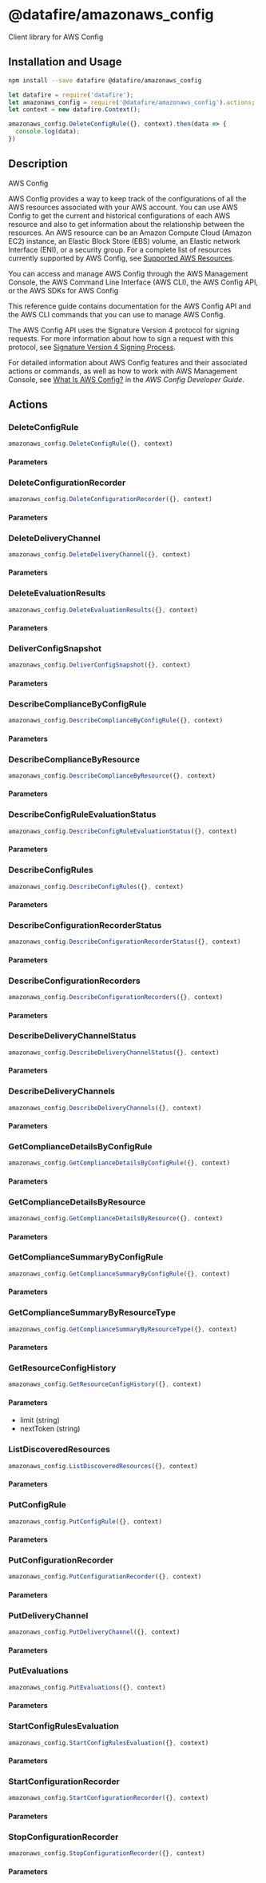 # @datafire/amazonaws_config

Client library for AWS Config

## Installation and Usage
```bash
npm install --save datafire @datafire/amazonaws_config
```

```js
let datafire = require('datafire');
let amazonaws_config = require('@datafire/amazonaws_config').actions;
let context = new datafire.Context();

amazonaws_config.DeleteConfigRule({}, context).then(data => {
  console.log(data);
})
```

## Description
<fullname>AWS Config</fullname> <p>AWS Config provides a way to keep track of the configurations of all the AWS resources associated with your AWS account. You can use AWS Config to get the current and historical configurations of each AWS resource and also to get information about the relationship between the resources. An AWS resource can be an Amazon Compute Cloud (Amazon EC2) instance, an Elastic Block Store (EBS) volume, an Elastic network Interface (ENI), or a security group. For a complete list of resources currently supported by AWS Config, see <a href="http://docs.aws.amazon.com/config/latest/developerguide/resource-config-reference.html#supported-resources">Supported AWS Resources</a>.</p> <p>You can access and manage AWS Config through the AWS Management Console, the AWS Command Line Interface (AWS CLI), the AWS Config API, or the AWS SDKs for AWS Config</p> <p>This reference guide contains documentation for the AWS Config API and the AWS CLI commands that you can use to manage AWS Config.</p> <p>The AWS Config API uses the Signature Version 4 protocol for signing requests. For more information about how to sign a request with this protocol, see <a href="http://docs.aws.amazon.com/general/latest/gr/signature-version-4.html">Signature Version 4 Signing Process</a>.</p> <p>For detailed information about AWS Config features and their associated actions or commands, as well as how to work with AWS Management Console, see <a href="http://docs.aws.amazon.com/config/latest/developerguide/WhatIsConfig.html">What Is AWS Config?</a> in the <i>AWS Config Developer Guide</i>.</p>

## Actions
### DeleteConfigRule



```js
amazonaws_config.DeleteConfigRule({}, context)
```

#### Parameters

### DeleteConfigurationRecorder



```js
amazonaws_config.DeleteConfigurationRecorder({}, context)
```

#### Parameters

### DeleteDeliveryChannel



```js
amazonaws_config.DeleteDeliveryChannel({}, context)
```

#### Parameters

### DeleteEvaluationResults



```js
amazonaws_config.DeleteEvaluationResults({}, context)
```

#### Parameters

### DeliverConfigSnapshot



```js
amazonaws_config.DeliverConfigSnapshot({}, context)
```

#### Parameters

### DescribeComplianceByConfigRule



```js
amazonaws_config.DescribeComplianceByConfigRule({}, context)
```

#### Parameters

### DescribeComplianceByResource



```js
amazonaws_config.DescribeComplianceByResource({}, context)
```

#### Parameters

### DescribeConfigRuleEvaluationStatus



```js
amazonaws_config.DescribeConfigRuleEvaluationStatus({}, context)
```

#### Parameters

### DescribeConfigRules



```js
amazonaws_config.DescribeConfigRules({}, context)
```

#### Parameters

### DescribeConfigurationRecorderStatus



```js
amazonaws_config.DescribeConfigurationRecorderStatus({}, context)
```

#### Parameters

### DescribeConfigurationRecorders



```js
amazonaws_config.DescribeConfigurationRecorders({}, context)
```

#### Parameters

### DescribeDeliveryChannelStatus



```js
amazonaws_config.DescribeDeliveryChannelStatus({}, context)
```

#### Parameters

### DescribeDeliveryChannels



```js
amazonaws_config.DescribeDeliveryChannels({}, context)
```

#### Parameters

### GetComplianceDetailsByConfigRule



```js
amazonaws_config.GetComplianceDetailsByConfigRule({}, context)
```

#### Parameters

### GetComplianceDetailsByResource



```js
amazonaws_config.GetComplianceDetailsByResource({}, context)
```

#### Parameters

### GetComplianceSummaryByConfigRule



```js
amazonaws_config.GetComplianceSummaryByConfigRule({}, context)
```

#### Parameters

### GetComplianceSummaryByResourceType



```js
amazonaws_config.GetComplianceSummaryByResourceType({}, context)
```

#### Parameters

### GetResourceConfigHistory



```js
amazonaws_config.GetResourceConfigHistory({}, context)
```

#### Parameters
* limit (string)
* nextToken (string)

### ListDiscoveredResources



```js
amazonaws_config.ListDiscoveredResources({}, context)
```

#### Parameters

### PutConfigRule



```js
amazonaws_config.PutConfigRule({}, context)
```

#### Parameters

### PutConfigurationRecorder



```js
amazonaws_config.PutConfigurationRecorder({}, context)
```

#### Parameters

### PutDeliveryChannel



```js
amazonaws_config.PutDeliveryChannel({}, context)
```

#### Parameters

### PutEvaluations



```js
amazonaws_config.PutEvaluations({}, context)
```

#### Parameters

### StartConfigRulesEvaluation



```js
amazonaws_config.StartConfigRulesEvaluation({}, context)
```

#### Parameters

### StartConfigurationRecorder



```js
amazonaws_config.StartConfigurationRecorder({}, context)
```

#### Parameters

### StopConfigurationRecorder



```js
amazonaws_config.StopConfigurationRecorder({}, context)
```

#### Parameters

